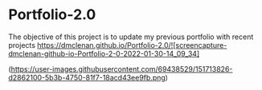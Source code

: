 # Portfolio-2.0

The objective of this project is to update my previous portfolio with recent projects 
https://dmclenan.github.io/Portfolio-2.0/![screencapture-dmclenan-github-io-Portfolio-2-0-2022-01-30-14_09_34]

(https://user-images.githubusercontent.com/69438529/151713826-d2862100-5b3b-4750-81f7-18acd43ee9fb.png)
